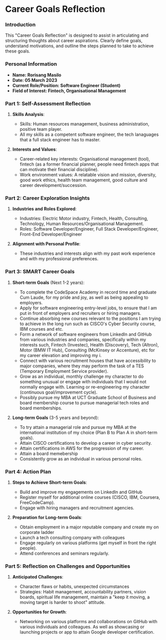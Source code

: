 
# Career Goals Reflection

### Introduction

This "Career Goals Reflection" is designed to assist in articulating and structuring thoughts about career aspirations. Clearly define goals, understand motivations, and outline the steps planned to take to achieve these goals.

### Personal Information

- **Name: Rorisang Masilo**
- **Date: 05 March 2023**
- **Current Role/Position: Software Engineer (Student)**
- **Field of Interest: Fintech, Organisational Management**

### Part 1: Self-Assessment Reflection

1. **Skills Analysis**:
    
    - Skills: Human resources management, business administration, positive team player.
    - All my skills as a competent software engineer, the tech lanaguages that a full stack engineer has to master.
      
2. **Interests and Values**:
    
    - Career-related key interests: Organisational management (tool), fintech (as a former financial planner, people need fintech apps that can motivate their financial discipline).
    - Work environment values: A relatable vision and mission, diversity, good work ethics, health team management, good culture and career development/succession. 

### Part 2: Career Exploration Insights

1. **Industries and Roles Explored**:
    
    - Industries: Electric Motor industry, Fintech, Health, Consulting, Technology, Human Resources/Organisational Management.
    - Roles: Software Developer/Engineer, Full Stack Developer/Engineer, Front-End Developer/Engineer

2. **Alignment with Personal Profile**:
    
    - These industries and interests align with my past work experience and with my professional preferences.

### Part 3: SMART Career Goals

1. **Short-term Goals** (Next 1-2 years):
   
    - To complete the CodeSpace Academy in record time and graduate Cum Laude, for my pride and joy, as well as being appealing to employers.
    - Apply for software engineering entry-level jobs, to ensure that I am put in front of employers and recruiters or hiring managers.
    - Continue absorbing new courses relevant to the positions I am trying to achieve in the long run such as CISCO's Cyber Security course, IBM courses and etc.
    - Form a network of software engineers from LinkedIn and GitHub from various industries and companies, specifically within my interests such, Fintech (Investec), Health (Discovery), Tech (Altron), Motor (BMW IT Hub), Consulting (McKinsey or Accenture), etc for my career elevation and improving my i.
    - Connect with various recruitment houses that have accessibility to major companies, where they may perform the task of a TES (Temporary Employment Service provider).
    - Grow as an individual, monthly challenge my character to do something unusual or engage with individuals that I would not normally engage with. Learning or re-engineering my character (continuous goal/improvement cycle).
    - Possibly pursue my MBA at UCT Graduate School of Business and board membership course to pursue managerial tech roles and board memberships.
    
3. **Long-term Goals** (3-5 years and beyond):
    
    - To try attain a managerial role and pursue my MBA at the international institution of my choice (Plan B to Plan A in short-term goals).
    - Attain CISCO certifications to develop a career in cyber security.
    - Attain certifications in AWS for the progression of my career.
    - Attain a board memebership
    - Consistently grow as an individual in various personal roles.

### Part 4: Action Plan

1. **Steps to Achieve Short-term Goals**:
    
    - Build and improve my engagements on LinkedIn and GitHub
    - Register myself for additional online courses (CISCO, IBM, Coursera, FreeCodeCamp).
    - Engage with hiring managers and recruitment agencies.
      
2. **Preparation for Long-term Goals**:
   
    - Obtain employment in a major reputable company and create my on corporate ladder
    - Launch a tech consulting company with colleagues
    - Engage regularly on various platforms (get myself in front the right people).
    - Attend conferences and seminars regularly.

### Part 5: Reflection on Challenges and Opportunities

1. **Anticipated Challenges**:
    
    - Character flaws or habits, unexpected circumstances
    - Strategies: Habit management, accountability partners, vision boards, spiritual life management, maintain a "keep it moving, a moving target is harder to shoot" attitude.
      
2. **Opportunities for Growth**:
    
    - Networking on various platforms and collaborations on GitHub with various individuals and colleagues. As well as showcasing or launching projects or app to attain Google developer certification.


